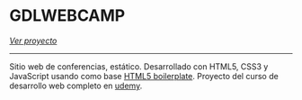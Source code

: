 # GDLWEBCAMP
[*Ver proyecto*](https://romerof.github.io/GDLWEBCAMP/)
* * *
Sitio web de conferencias, estático. Desarrollado con HTML5, CSS3 y JavaScript usando como base [HTML5 boilerplate](https://github.com/h5bp/html5-boilerplate). Proyecto del curso de desarrollo web completo en [udemy](https://www.udemy.com/course/desarrollo-web-completo-con-html5-css3-js-php-y-mysql).

